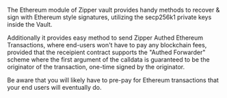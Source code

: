 
The Ethereum module of Zipper vault provides handy methods to recover & sign
with Ethereum style signatures, utilizing the secp256k1 private keys inside
the Vault.

Additionally it provides easy method to send Zipper Authed Ethereum
Transactions, where end-users won't have to pay any blockchain fees,
provided that the receipient contract supports the "Authed Forwarder" scheme
where the first argument of the calldata is guaranteed to be the originator
of the transaction, one-time signed by the originator.

Be aware that you will likely have to pre-pay for Ethereum transactions that your
end users will eventually do.
